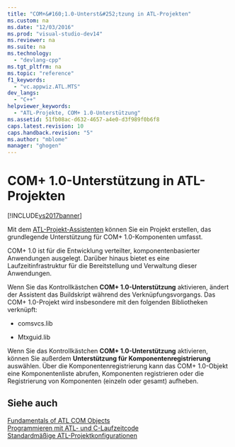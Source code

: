 ```yaml
---
title: "COM+&#160;1.0-Unterst&#252;tzung in ATL-Projekten"
ms.custom: na
ms.date: "12/03/2016"
ms.prod: "visual-studio-dev14"
ms.reviewer: na
ms.suite: na
ms.technology: 
  - "devlang-cpp"
ms.tgt_pltfrm: na
ms.topic: "reference"
f1_keywords: 
  - "vc.appwiz.ATL.MTS"
dev_langs: 
  - "C++"
helpviewer_keywords: 
  - "ATL-Projekte, COM+ 1.0-Unterstützung"
ms.assetid: 51fb08ac-d632-4657-a4e0-d3f989f0b6f8
caps.latest.revision: 10
caps.handback.revision: "5"
ms.author: "mblome"
manager: "ghogen"
---
```

# COM+&#160;1.0-Unterst&#252;tzung in ATL-Projekten
[!INCLUDE[vs2017banner](../../assembler/inline/includes/vs2017banner.md)]

Mit dem [ATL\-Projekt\-Assistenten](../../atl/reference/creating-an-atl-project.md) können Sie ein Projekt erstellen, das grundlegende Unterstützung für COM\+ 1.0\-Komponenten umfasst.  
  
 COM\+ 1.0 ist für die Entwicklung verteilter, komponentenbasierter Anwendungen ausgelegt.  Darüber hinaus bietet es eine Laufzeitinfrastruktur für die Bereitstellung und Verwaltung dieser Anwendungen.  
  
 Wenn Sie das Kontrollkästchen **COM\+ 1.0\-Unterstützung** aktivieren, ändert der Assistent das Buildskript während des Verknüpfungsvorgangs.  Das COM\+ 1.0\-Projekt wird insbesondere mit den folgenden Bibliotheken verknüpft:  
  
-   comsvcs.lib  
  
-   Mtxguid.lib  
  
 Wenn Sie das Kontrollkästchen **COM\+ 1.0\-Unterstützung** aktivieren, können Sie außerdem **Unterstützung für Komponentenregistrierung** auswählen.  Über die Komponentenregistrierung kann das COM\+ 1.0\-Objekt eine Komponentenliste abrufen, Komponenten registrieren oder die Registrierung von Komponenten \(einzeln oder gesamt\) aufheben.  
  
## Siehe auch  
 [Fundamentals of ATL COM Objects](../../atl/fundamentals-of-atl-com-objects.md)   
 [Programmieren mit ATL\- und C\-Laufzeitcode](../../atl/programming-with-atl-and-c-run-time-code.md)   
 [Standardmäßige ATL\-Projektkonfigurationen](../../atl/reference/default-atl-project-configurations.md)